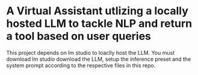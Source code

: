 <h1>
  A Virtual Assistant utlizing a locally hosted LLM to tackle NLP and return a tool based on user queries
</h1>

<div>
  <p1>
    This project depends on lm studio to loaclly host the LLM. You must download lm studio download the LLM, setup the inference preset and the system prompt according to the respective files in this repo.
  </p1>
</div>
